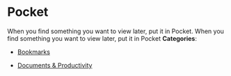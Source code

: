 # Pocket


When you find something you want to view later, put it in Pocket. When you find something you want to view later, put it in Pocket
**Categories**:

- [Bookmarks](https://github/awesome-apis/awesome-apis#bookmarks)

- [Documents & Productivity](https://github/awesome-apis/awesome-apis#documents-and-productivity)



